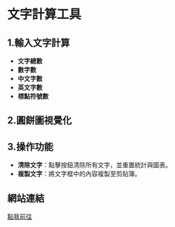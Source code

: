 # 文字計算工具

## 1.輸入文字計算
- **文字總數**
- **數字數**
- **中文字數**
- **英文字數**
- **標點符號數**

## 2.圓餅圖視覺化
  
## 3.操作功能
- **清除文字**：點擊按鈕清除所有文字，並重置統計與圖表。
- **複製文字**：將文字框中的內容複製至剪貼簿。

## 網站連結
[點我前往](https://jerrylee00125.github.io/wordcount/)



